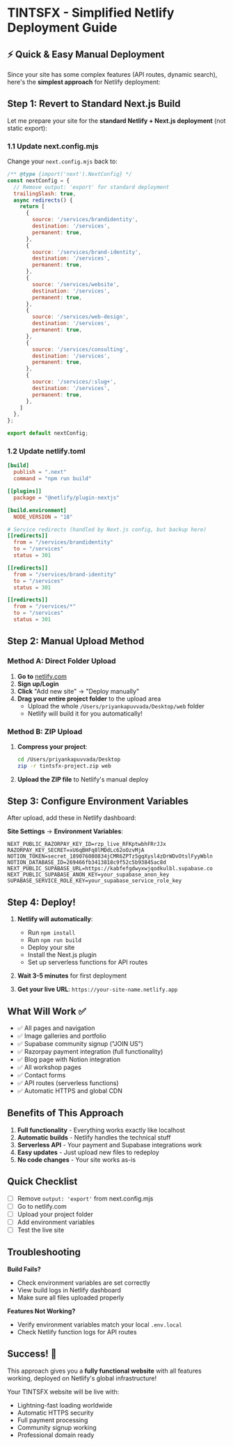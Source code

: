 # TINTSFX - Simplified Netlify Deployment Guide

## ⚡ Quick & Easy Manual Deployment

Since your site has some complex features (API routes, dynamic search), here's the **simplest approach** for Netlify deployment:

## Step 1: Revert to Standard Next.js Build

Let me prepare your site for the **standard Netlify + Next.js deployment** (not static export):

### 1.1 Update next.config.mjs
Change your `next.config.mjs` back to:
```javascript
/** @type {import('next').NextConfig} */
const nextConfig = {
  // Remove output: 'export' for standard deployment
  trailingSlash: true,
  async redirects() {
    return [
      {
        source: '/services/brandidentity',
        destination: '/services',
        permanent: true,
      },
      {
        source: '/services/brand-identity',
        destination: '/services',
        permanent: true,
      },
      {
        source: '/services/website',
        destination: '/services',
        permanent: true,
      },
      {
        source: '/services/web-design',
        destination: '/services',
        permanent: true,
      },
      {
        source: '/services/consulting',
        destination: '/services',
        permanent: true,
      },
      {
        source: '/services/:slug+',
        destination: '/services',
        permanent: true,
      },
    ]
  },
};

export default nextConfig;
```

### 1.2 Update netlify.toml
```toml
[build]
  publish = ".next"
  command = "npm run build"

[[plugins]]
  package = "@netlify/plugin-nextjs"

[build.environment]
  NODE_VERSION = "18"

# Service redirects (handled by Next.js config, but backup here)
[[redirects]]
  from = "/services/brandidentity"
  to = "/services"
  status = 301

[[redirects]]
  from = "/services/brand-identity"
  to = "/services"
  status = 301

[[redirects]]
  from = "/services/*"
  to = "/services"
  status = 301
```

## Step 2: Manual Upload Method

### Method A: Direct Folder Upload
1. **Go to** [netlify.com](https://netlify.com)
2. **Sign up/Login**
3. **Click** "Add new site" → "Deploy manually"
4. **Drag your entire project folder** to the upload area
   - Upload the whole `/Users/priyankapuvvada/Desktop/web` folder
   - Netlify will build it for you automatically!

### Method B: ZIP Upload
1. **Compress your project**:
   ```bash
   cd /Users/priyankapuvvada/Desktop
   zip -r tintsfx-project.zip web
   ```
2. **Upload the ZIP file** to Netlify's manual deploy

## Step 3: Configure Environment Variables

After upload, add these in Netlify dashboard:

**Site Settings** → **Environment Variables**:
```
NEXT_PUBLIC_RAZORPAY_KEY_ID=rzp_live_RFKptwbhFRrJJx
RAZORPAY_KEY_SECRET=xU6qBHFq8lMDdLc62oOzvMjA
NOTION_TOKEN=secret_189076080834jCMR6ZPTz5gqXysl4zDrWDvOtslFyyWbln
NOTION_DATABASE_ID=269466fb3413818c9f52c5b93845ac8d
NEXT_PUBLIC_SUPABASE_URL=https://kabfefgdwyxwjqodkulbl.supabase.co
NEXT_PUBLIC_SUPABASE_ANON_KEY=your_supabase_anon_key
SUPABASE_SERVICE_ROLE_KEY=your_supabase_service_role_key
```

## Step 4: Deploy!

1. **Netlify will automatically**:
   - Run `npm install`
   - Run `npm run build`
   - Deploy your site
   - Install the Next.js plugin
   - Set up serverless functions for API routes

2. **Wait 3-5 minutes** for first deployment

3. **Get your live URL**: `https://your-site-name.netlify.app`

## What Will Work ✅

- ✅ All pages and navigation
- ✅ Image galleries and portfolio
- ✅ Supabase community signup ("JOIN US")
- ✅ Razorpay payment integration (full functionality)
- ✅ Blog page with Notion integration
- ✅ All workshop pages
- ✅ Contact forms
- ✅ API routes (serverless functions)
- ✅ Automatic HTTPS and global CDN

## Benefits of This Approach

1. **Full functionality** - Everything works exactly like localhost
2. **Automatic builds** - Netlify handles the technical stuff
3. **Serverless API** - Your payment and Supabase integrations work
4. **Easy updates** - Just upload new files to redeploy
5. **No code changes** - Your site works as-is

## Quick Checklist

- [ ] Remove `output: 'export'` from next.config.mjs
- [ ] Go to netlify.com
- [ ] Upload your project folder
- [ ] Add environment variables
- [ ] Test the live site

## Troubleshooting

**Build Fails?**
- Check environment variables are set correctly
- View build logs in Netlify dashboard
- Make sure all files uploaded properly

**Features Not Working?**
- Verify environment variables match your local `.env.local`
- Check Netlify function logs for API routes

## Success! 🎉

This approach gives you a **fully functional website** with all features working, deployed on Netlify's global infrastructure!

Your TINTSFX website will be live with:
- Lightning-fast loading worldwide
- Automatic HTTPS security
- Full payment processing
- Community signup working
- Professional domain ready
